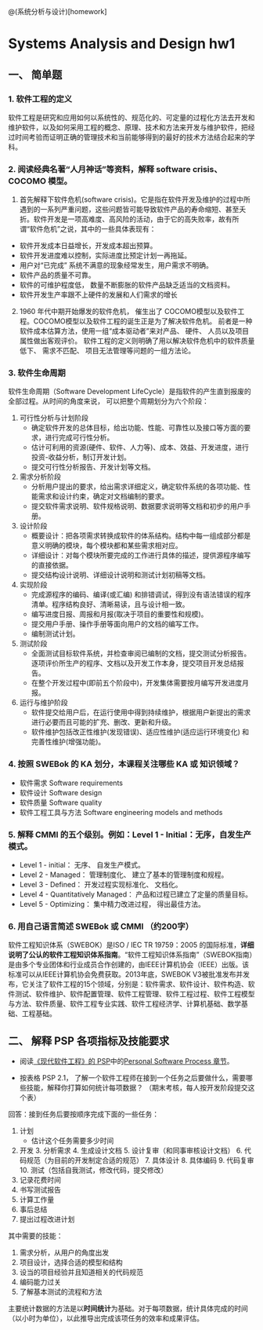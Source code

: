 @(系统分析与设计)[homework]

# Systems Analysis and Design hw1

## 一、 简单题

### 1. 软件工程的定义
软件工程是研究和应用如何以系统性的、规范化的、可定量的过程化方法去开发和维护软件，以及如何采用工程的概念、原理、技术和方法来开发与维护软件，把经过时间考验而证明正确的管理技术和当前能够得到的最好的技术方法结合起来的学科。


### 2. 阅读经典名著“人月神话”等资料，解释 software crisis、COCOMO 模型。
1.	首先解释下软件危机(software crisis)。它是指在软件开发及维护的过程中所遇到的一系列严重问题，这些问题皆可能导致软件产品的寿命缩短、甚至夭折。软件开发是一项高难度、高风险的活动，由于它的高失败率，故有所谓“软件危机”之说，其中的一些具体表现有：
  - 软件开发成本日益增长，开发成本超出预算。
  - 软件开发进度难以控制，实际进度比预定计划一再拖延。
  - 用户对“已完成” 系统不满意的现象经常发生，用户需求不明确。
  - 软件产品的质量不可靠。
  - 软件的可维护程度低， 数量不断膨胀的软件产品缺乏适当的文档资料。
  - 软件开发生产率跟不上硬件的发展和人们需求的增长
2. 1960 年代中期开始爆发的软件危机， 催生出了 COCOMO模型以及软件工程。COCOMO模型以及软件工程的诞生正是为了解决软件危机。 前者是一种软件成本估算方法，使用一组“成本驱动者”来对产品、 硬件、 人员以及项目属性做出客观评价。 软件工程的定义则明确了用以解决软件危机中的软件质量低下、 需求不匹配、 项目无法管理等问题的一组方法论。



### 3. 软件生命周期
软件生命周期（Software Development LifeCycle）是指软件的产生直到报废的全部过程。从时间的角度来说， 可以把整个周期划分为六个阶段：
1. 可行性分析与计划阶段
	- 确定软件开发的总体目标，给出功能、性能、可靠性以及接口等方面的要求，进行完成可行性分析。
	- 估计可利用的资源(硬件、软件、人力等)、成本、效益、开发进度，进行投资-收益分析，制订开发计划。
	- 提交可行性分析报告、开发计划等文档。
2. 需求分析阶段
	- 分析用户提出的要求，给出需求详细定义，确定软件系统的各项功能、性能需求和设计约束，确定对文档编制的要求。
	- 提交软件需求说明、软件规格说明、数据要求说明等文档和初步的用户手册。
3. 设计阶段
	-  概要设计：把各项需求转换成软件的体系结构。结构中每一组成部分都是意义明确的模块，每个模块都和某些需求相对应。
	-  详细设计：对每个模块所要完成的工作进行具体的描述，提供源程序编写的直接依据。
	-  提交结构设计说明、详细设计说明和测试计划初稿等文档。
4. 实现阶段
	- 完成源程序的编码、编译(或汇编) 和排错调试，得到没有语法错误的程序清单。程序结构良好、清晰易读，且与设计相一致。
	- 编写进度日报、周报和月报(取决于项目的重要性和规模)。
	- 提交用户手册、操作手册等面向用户的文档的编写工作。
	- 编制测试计划。
5. 测试阶段
	- 全面测试目标软件系统，并检查审阅已编制的文档，提交测试分析报告。逐项评价所生产的程序、文档以及开发工作本身，提交项目开发总结报告。
	- 在整个开发过程中(即前五个阶段中)，开发集体需要按月编写开发进度月报。
6. 运行与维护阶段
	- 软件提交给用户后，在运行使用中得到持续维护，根据用户新提出的需求进行必要而且可能的扩充、删改、更新和升级。
	- 软件维护包括改正性维护(发现错误)、适应性维护(适应运行环境变化) 和完善性维护(增强功能)。

### 4. 按照 SWEBok 的 KA 划分，本课程关注哪些 KA 或 知识领域？
- 软件需求 Software requirements 
- 软件设计 Software design 
- 软件质量 Software quality 
- 软件工程工具与方法 Software engineering models and methods


### 5. 解释 CMMI 的五个级别。例如：Level 1 - Initial：无序，自发生产模式。
- Level 1 - initial： 无序、 自发生产模式。
- Level 2 - Managed： 管理制度化、 建立了基本的管理制度和规程。
- Level 3 - Defined： 开发过程实现标准化、 文档化。
- Level 4 - Quantitatively Managed： 产品和过程已建立了定量的质量目标。
- Level 5 - Optimizing： 集中精力改进过程， 得出最佳方法。 

### 6. 用自己语言简述 SWEBok 或 CMMI （约200字）
软件工程知识体系（SWEBOK）是ISO / IEC TR 19759：2005 的国际标准，**详细说明了公认的软件工程知识体系指南**。“软件工程知识体系指南”（SWEBOK指南）是由多个专业团体和行业成员合作创建的，由IEEE计算机协会（IEEE）出版。该标准可以从IEEE计算机协会免费获取。2013年底，SWEBOK V3被批准发布并发布，它关注了软件工程的15个领域，分别是：软件需求、软件设计、软件构造、软件测试、软件维护、软件配置管理、软件工程管理、软件工程过程、软件工程模型与方法、软件质量、软件工程专业实践、软件工程经济学、计算机基础、数学基础、工程基础。

## 二、 解释 PSP 各项指标及技能要求

- 阅读[《现代软件工程》的 PSP](http://www.cnblogs.com/xinz/archive/2011/11/27/2265425.html)中的[Personal Software Process 章节](http://www.cnblogs.com/xinz/archive/2011/10/22/2220872.html)。 

- 按表格 PSP 2.1， 了解一个软件工程师在接到一个任务之后要做什么，需要哪些技能，解释你打算如何统计每项数据？ （期末考核，每人按开发阶段提交这个表）



回答：接到任务后要按顺序完成下面的一些任务：
1. 计划
	- 估计这个任务需要多少时间
2. 开发
	3. 分析需求
	4. 生成设计文档
	5. 设计复审（和同事审核设计文档）
	6. 代码规范（为目前的开发制定合适的规范）
	7. 具体设计
	8. 具体编码
	9. 代码复审
	10. 测试（包括自我测试，修改代码，提交修改）
3. 记录花费时间
4. 书写测试报告
5. 计算工作量
6. 事后总结
7. 提出过程改进计划

其中需要的技能：
1. 需求分析，从用户的角度出发
2. 项目设计，选择合适的模型和结构
3. 设当的项目经验并且知道相关的代码规范
4. 编码能力过关
5. 了解基本测试的流程和方法

主要统计数据的方法是以**时间统计**为基础。对于每项数据，统计具体完成的时间（以小时为单位），以此推导出完成该项任务的效率和成果评估。
